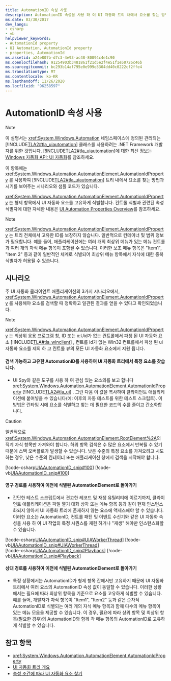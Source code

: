 ```yaml
---
title: AutomationID 속성 사용
description: AutomationID 속성을 사용 하 여 UI 자동화 트리 내에서 요소를 찾는 방법과 시기를 보여주는 시나리오 및 샘플 코드를 검토 합니다.
ms.date: 03/30/2017
dev_langs:
- csharp
- vb
helpviewer_keywords:
- AutomationId property
- UI Automation, AutomationId property
- properties, AutomationId
ms.assetid: a24e807b-d7c3-4e93-ac48-80094c4e1c90
ms.openlocfilehash: 91254903b3481861f21d5e2f4e51f1e50726c46b
ms.sourcegitcommit: bc293b14af795e0e999e3304dd40c0222cf2ffe4
ms.translationtype: MT
ms.contentlocale: ko-KR
ms.lasthandoff: 11/26/2020
ms.locfileid: "96258597"
---
```

# <a name="use-the-automationid-property"></a>AutomationID 속성 사용

> [!NOTE]
> 이 설명서는 <xref:System.Windows.Automation> 네임스페이스에 정의된 관리되는 [!INCLUDE[TLA2#tla_uiautomation](../../../includes/tla2sharptla-uiautomation-md.md)] 클래스를 사용하려는 .NET Framework 개발자를 위한 것입니다. [!INCLUDE[TLA2#tla_uiautomation](../../../includes/tla2sharptla-uiautomation-md.md)]에 대한 최신 정보는 [Windows 자동화 API: UI 자동화](/windows/win32/winauto/entry-uiauto-win32)를 참조하세요.  
  
 이 항목에는 <xref:System.Windows.Automation.AutomationElement.AutomationIdProperty> 를 사용하여 [!INCLUDE[TLA2#tla_uiautomation](../../../includes/tla2sharptla-uiautomation-md.md)] 트리 내에서 요소를 찾는 방법과 시기를 보여주는 시나리오와 샘플 코드가 있습니다.  
  
 <xref:System.Windows.Automation.AutomationElement.AutomationIdProperty> 는 형제 항목에서 UI 자동화 요소를 고유하게 식별합니다. 컨트롤 식별과 관련된 속성 식별자에 대한 자세한 내용은 [UI Automation Properties Overview](ui-automation-properties-overview.md)를 참조하세요.  
  
> [!NOTE]
> <xref:System.Windows.Automation.AutomationElement.AutomationIdProperty> 는 트리 전체에서 고유한 ID를 보장하지 않습니다. 일반적으로 컨테이너 및 범위 정보가 필요합니다. 예를 들어, 애플리케이션에는 여러 개의 최상위 메뉴가 있는 메뉴 컨트롤과 여러 개의 자식 메뉴 항목이 포함될 수 있습니다. 이러한 보조 메뉴 항목은 "Item1", "Item 2" 등과 같이 일반적인 체계로 식별되어 최상위 메뉴 항목에서 자식에 대한 중복 식별자가 허용될 수 있습니다.  
  
## <a name="scenarios"></a>시나리오  

 주 UI 자동화 클라이언트 애플리케이션의 3가지 시나리오에서, <xref:System.Windows.Automation.AutomationElement.AutomationIdProperty> 를 사용해야 요소를 검색할 때 정확하고 일관된 결과를 얻을 수 있다고 확인되었습니다.  
  
> [!NOTE]
> <xref:System.Windows.Automation.AutomationElement.AutomationIdProperty> 는 최상위 응용 프로그램 창, ID 또는 x:Uid가 없는 컨트롤에서 파생 된 UI 자동화 요소 [!INCLUDE[TLA#tla_winclient](../../../includes/tlasharptla-winclient-md.md)] , 컨트롤 id가 없는 Win32 컨트롤에서 파생 된 ui 자동화 요소를 제외 하 고 컨트롤 뷰의 모든 UI 자동화 요소에서 지원 됩니다.  
  
#### <a name="use-a-unique-and-discoverable-automationid-to-locate-a-specific-element-in-the-ui-automation-tree"></a>검색 가능하고 고유한 AutomationID를 사용하여 UI 자동화 트리에서 특정 요소를 찾습니다.  
  
- UI Spy와 같은 도구를 사용 하 여 관심 있는 요소의를 보고 합니다 <xref:System.Windows.Automation.AutomationElement.AutomationIdProperty> [!INCLUDE[TLA2#tla_ui](../../../includes/tla2sharptla-ui-md.md)] . 그런 다음 이 값을 복사하여 클라이언트 애플리케이션에 붙여넣을 수 있습니다(예: 이후의 자동 테스트를 위한 테스트 스크립트). 이 방법은 런타임 시에 요소를 식별하고 찾는 데 필요한 코드의 수를 줄이고 간소화합니다.  
  
> [!CAUTION]
> 일반적으로 <xref:System.Windows.Automation.AutomationElement.RootElement%2A>의 직계 자식 항목만 가져와야 합니다. 하위 항목 검색은 수 많은 요소에서 반복될 수 있기 때문에 스택 오버플로가 발생할 수 있습니다. 낮은 수준의 특정 요소를 가져오려고 시도하는 경우, 낮은 수준의 컨테이너 또는 애플리케이션 창에서 검색을 시작해야 합니다.  
  
 [!code-csharp[UIAAutomationID_snip#100](../../../samples/snippets/csharp/VS_Snippets_Wpf/UIAAutomationID_snip/CSharp/FindByAutomationID.xaml.cs#100)]
 [!code-vb[UIAAutomationID_snip#100](../../../samples/snippets/visualbasic/VS_Snippets_Wpf/UIAAutomationID_snip/VisualBasic/FindByAutomationID.xaml.vb#100)]  
  
#### <a name="use-a-persistent-path-to-return-to-a-previously-identified-automationelement"></a>영구 경로를 사용하여 이전에 식별된 AutomationElement로 돌아가기  
  
- 간단한 테스트 스크립트에서 견고한 레코드 및 재생 유틸리티에 이르기까지, 클라이언트 애플리케이션은 파일 열기 대화 상자 또는 메뉴 항목 등과 같이 현재 인스턴스화되지 않아서 UI 자동화 트리에 존재하지 않는 요소에 액세스해야 할 수 있습니다. 이러한 요소는 AutomationID, 컨트롤 패턴 및 이벤트 수신기와 같은 UI 자동화 속성을 사용 하 여 UI 작업의 특정 시퀀스를 재현 하거나 "재생" 해야만 인스턴스화할 수 있습니다.
  
 [!code-csharp[UIAAutomationID_snip#UIAWorkerThread](../../../samples/snippets/csharp/VS_Snippets_Wpf/UIAAutomationID_snip/CSharp/FindByAutomationID.xaml.cs#uiaworkerthread)]
 [!code-vb[UIAAutomationID_snip#UIAWorkerThread](../../../samples/snippets/visualbasic/VS_Snippets_Wpf/UIAAutomationID_snip/VisualBasic/FindByAutomationID.xaml.vb#uiaworkerthread)]  
[!code-csharp[UIAAutomationID_snip#Playback](../../../samples/snippets/csharp/VS_Snippets_Wpf/UIAAutomationID_snip/CSharp/FindByAutomationID.xaml.cs#playback)]
[!code-vb[UIAAutomationID_snip#Playback](../../../samples/snippets/visualbasic/VS_Snippets_Wpf/UIAAutomationID_snip/VisualBasic/FindByAutomationID.xaml.vb#playback)]  
  
#### <a name="use-a-relative-path-to-return-to-a-previously-identified-automationelement"></a>상대 경로를 사용하여 이전에 식별된 AutomationElement로 돌아가기  
  
- 특정 상황에서는 AutomationID가 형제 항목 간에서만 고유하기 때문에 UI 자동화 트리에서 여러 요소의 AutomationID 속성 값이 동일할 수 있습니다. 이러한 상황에서는 필요에 따라 최상위 항목을 기준으로 요소를 고유하게 식별할 수 있습니다. 예를 들어, 개발자가 자식 항목이 "Item1", "Item2" 등과 같은 순차적 AutomationID로 식별되는 여러 개의 자식 메뉴 항목과 함께 다수의 메뉴 항목이 있는 메뉴 모음을 제공할 수 있습니다. 이 경우, 필요에 따라 상위 항목 및 최상위 항목(필요한 경우)의 AutomationID와 함께 각 메뉴 항목의 AutomationID로 고유하게 식별할 수 있습니다.  
  
## <a name="see-also"></a>참고 항목

- <xref:System.Windows.Automation.AutomationElement.AutomationIdProperty>
- [UI 자동화 트리 개요](ui-automation-tree-overview.md)
- [속성 조건에 따라 UI 자동화 요소 찾기](find-a-ui-automation-element-based-on-a-property-condition.md)
